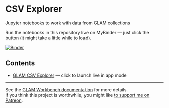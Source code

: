 # CSV Explorer

Jupyter notebooks to work with data from GLAM collections

Run the notebooks in this repository live on MyBinder — just click the button (it might take a little while to load).

[![Binder](https://mybinder.org/badge.svg)](https://mybinder.org/v2/gh/GLAM-Workbench/csv-explorer/master)

## Contents

* [GLAM CSV Explorer](https://mybinder.org/v2/gh/GLAM-Workbench/csv-explorer/master?urlpath=%2Fapps%2Fcsv-explorer.ipynb) — click to launch live in app mode

----

See the [GLAM Workbench documentation](https://glam-workbench.github.io/) for more details.  
If you think this project is worthwhile, you might like [to support me on Patreon](https://www.patreon.com/timsherratt).